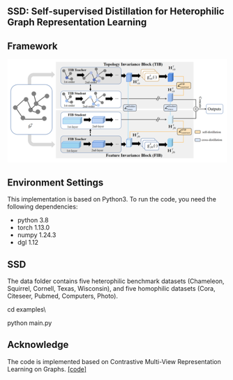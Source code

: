 ## SSD: Self-supervised Distillation for Heterophilic Graph Representation Learning

## Framework

![Framework](Framework.png)



## Environment Settings
This implementation is based on Python3. To run the code, you need the following dependencies:

* python 3.8
* torch 1.13.0
* numpy 1.24.3
* dgl 1.12


## SSD
The data folder contains five heterophilic  benchmark datasets (Chameleon, Squirrel, Cornell, Texas, Wisconsin), and five homophilic datasets (Cora, Citeseer, Pubmed, Computers, Photo).

cd examples\

python main.py



## Acknowledge 

The code is implemented based on  Contrastive Multi-View Representation Learning on Graphs. [\[code\]](https://github.com/kavehhassani/mvgrl)


